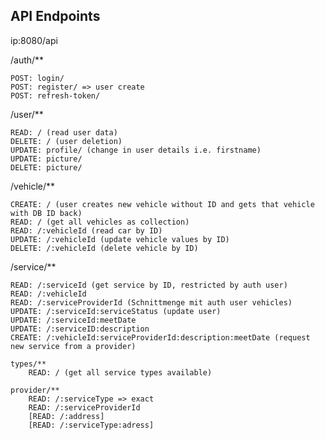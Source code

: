 ## API Endpoints


ip:8080/api

/auth/**

    POST: login/
    POST: register/ => user create
    POST: refresh-token/
    

/user/**

    READ: / (read user data)
    DELETE: / (user deletion)
    UPDATE: profile/ (change in user details i.e. firstname)
    UPDATE: picture/
    DELETE: picture/


/vehicle/**

    CREATE: / (user creates new vehicle without ID and gets that vehicle with DB ID back)
    READ: / (get all vehicles as collection)
    READ: /:vehicleId (read car by ID)
    UPDATE: /:vehicleId (update vehicle values by ID)
    DELETE: /:vehicleId (delete vehicle by ID)


/service/**

    READ: /:serviceId (get service by ID, restricted by auth user)
    READ: /:vehicleId
    READ: /:serviceProviderId (Schnittmenge mit auth user vehicles)
    UPDATE: /:serviceId:serviceStatus (update user)
    UPDATE: /:serviceId:meetDate
    UPDATE: /:serviceID:description
    CREATE: /:vehicleId:serviceProviderId:description:meetDate (request new service from a provider)

    types/**
        READ: / (get all service types available)

    provider/**
        READ: /:serviceType => exact
        READ: /:serviceProviderId
        [READ: /:address]
        [READ: /:serviceType:adress]